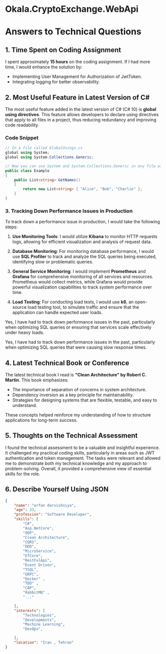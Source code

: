 # Okala.CryptoExchange.WebApi

# Answers to Technical Questions 

## 1. Time Spent on Coding Assignment  
I spent approximately **15 hours** on the coding assignment. If I had more time, I would enhance the solution by:   
- Implementing User Management for Authorization of JwtToken.  
- Integrating logging for better observability.   

## 2. Most Useful Feature in Latest Version of C#  
The most useful feature added in the latest version of C# (C# 10) is **global using directives**. 
This feature allows developers to declare using directives that apply to all files in a project, thus reducing redundancy and improving code readability.  

### Code Snippet  
```csharp  
// In a file called GlobalUsings.cs  
global using System;  
global using System.Collections.Generic;  

// Now you can use System and System.Collections.Generic in any file without needing to declare them again  
public class Example  
{  
    public List<string> GetNames()  
    {  
        return new List<string> { "Alice", "Bob", "Charlie" };  
    }  
}  
```

### 3. Tracking Down Performance Issues in Production  
To track down a performance issue in production, I would take the following steps:  

1. **Use Monitoring Tools**: I would utilize **Kibana** to monitor HTTP requests logs, allowing for efficient visualization and analysis of request data.  

2. **Database Monitoring**: For monitoring database performance, I would use **SQL Profiler** to track and analyze the SQL queries being executed, identifying slow or problematic queries.  

3. **General Service Monitoring**: I would implement **Prometheus** and **Grafana** for comprehensive monitoring of all services and resources. Prometheus would collect metrics, while Grafana would provide powerful visualization capabilities to track system performance over time.  

4. **Load Testing**: For conducting load tests, I would use **k6**, an open-source load testing tool, to simulate traffic and ensure that the application can handle expected user loads.  

Yes, I have had to track down performance issues in the past, particularly when optimizing SQL queries or ensuring that services scale effectively under heavy loads.  

Yes, I have had to track down performance issues in the past, particularly when optimizing SQL queries that were causing slow response times.  

## 4. Latest Technical Book or Conference  
The latest technical book I read is **"Clean Architecture" by Robert C. Martin**. This book emphasizes:  

- The importance of separation of concerns in system architecture.  
- Dependency inversion as a key principle for maintainability.  
- Strategies for designing systems that are flexible, testable, and easy to understand.  

These concepts helped reinforce my understanding of how to structure applications for long-term success.

## 5. Thoughts on the Technical Assessment  
I found the technical assessment to be a valuable and insightful experience. 
It challenged my practical coding skills, particularly in areas such as JWT authentication and token management. 
The tasks were relevant and allowed me to demonstrate both my technical knowledge and my approach to problem-solving.
Overall, it provided a comprehensive view of essential skills for the role.  

## 6. Describe Yourself Using JSON  
```json  
{  
    "name": "erfan darvishniya",  
    "age": 33,  
    "profession": "Software Developer",  
    "skills": [  
        "C#",  
        "Asp.NetCore",
        "OOP",
        "Clean Architecture",
        "CQRS",
        "DDD",
        "MicroService",    
        "EfCore",    
        "RestFulApi",    
        "Event Driven",
        "TSQL",  
        "GRPC",  
        "Docker" , 
        "TDD" , 
        "CAP",  
        "RabbitMQ" ,
        "..."

    ],  
    "interests": [  
        "Technologies",
        "Developments",
        "Machine Learning",  
        "DevOps",

    ],  
    "location": "Iran , Tehran"  
}
```